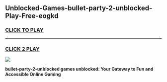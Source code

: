 
## Unblocked-Games-bullet-party-2-unblocked-Play-Free-eogkd
<h3>
<a href="https://premium76.site?title=bullet-party-2-unblocked&ref=23A">CLICK TO PLAY</a></h3>
<hr>

<h3>
<a href="https://premium76.site?title=bullet-party-2-unblocked&ref=23A">CLICK 2 PLAY</a>
  
</h3>

<a href="https://premium76.site?title=bullet-party-2-unblocked&ref=23A"><img src="https://clearcache.store/games.png"></a>


**bullet-party-2-unblocked games unblocked: Your Gateway to Fun and Accessible Online Gaming**

